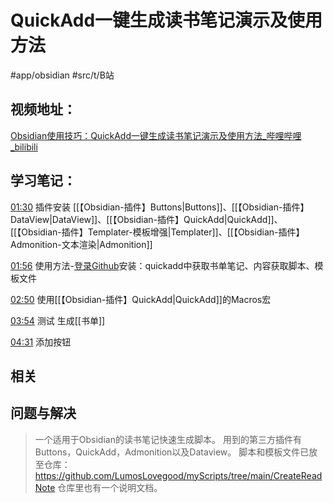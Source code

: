 # QuickAdd一键生成读书笔记演示及使用方法
#app/obsidian #src/t/B站 
## 视频地址：
[Obsidian使用技巧：QuickAdd一键生成读书笔记演示及使用方法_哔哩哔哩_bilibili](https://www.bilibili.com/video/BV1NT4y1U7P3?share_source=copy_web&vd_source=66f796cfaafa93471d3b212b2d8b4e07)

## 学习笔记：

[01:30](https://www.bilibili.com/video/BV1NT4y1U7P3?share_source=copy_web&vd_source=66f796cfaafa93471d3b212b2d8b4e07#t=90.974052) 插件安装 [[【Obsidian-插件】Buttons|Buttons]]、[[【Obsidian-插件】DataView|DataView]]、[[【Obsidian-插件】QuickAdd|QuickAdd]]、[[【Obsidian-插件】Templater-模板增强|Templater]]、[[【Obsidian-插件】Admonition-文本渲染|Admonition]]

[01:56](https://www.bilibili.com/video/BV1NT4y1U7P3?share_source=copy_web&vd_source=66f796cfaafa93471d3b212b2d8b4e07#t=116.438488) 使用方法-[登录Github](https://github.com/LumosLovegood/myScripts/tree/main/CreateReadNote)安装：quickadd中获取书单笔记、内容获取脚本、模板文件

[02:50](https://www.bilibili.com/video/BV1NT4y1U7P3?share_source=copy_web&vd_source=66f796cfaafa93471d3b212b2d8b4e07#t=170.402141) 使用[[【Obsidian-插件】QuickAdd|QuickAdd]]的Macros宏

[03:54](https://www.bilibili.com/video/BV1NT4y1U7P3?share_source=copy_web&vd_source=66f796cfaafa93471d3b212b2d8b4e07#t=234.256626) 测试 生成[[书单]]

[04:31](https://www.bilibili.com/video/BV1NT4y1U7P3?share_source=copy_web&vd_source=66f796cfaafa93471d3b212b2d8b4e07#t=271.058823) 添加按钮



## 相关


## 问题与解决
>一个适用于Obsidian的读书笔记快速生成脚本。 用到的第三方插件有 Buttons，QuickAdd，Admonition以及Dataview。 脚本和模板文件已放至仓库：https://github.com/LumosLovegood/myScripts/tree/main/CreateReadNote 仓库里也有一个说明文档。